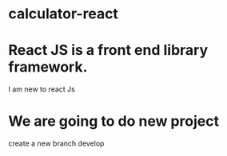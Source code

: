 # calculator-react

# React JS is a front end library framework.
I am new to react Js
# We are going to do new project
create a new branch develop